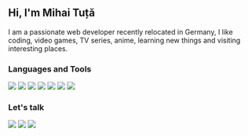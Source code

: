 ## Hi, I'm Mihai Tuță 
I am a passionate web developer recently relocated in Germany, I like coding, video games, TV series, anime, learning new things and visiting interesting places.

### Languages and Tools
<img src="https://img.shields.io/badge/HTML5-E34F26?style=for-the-badge&logo=html5&logoColor=white"> <img src="https://img.shields.io/badge/CSS3-1572B6?style=for-the-badge&logo=css3&logoColor=white"> <img src="https://img.shields.io/badge/JavaScript-323330?style=for-the-badge&logo=javascript&logoColor=F7DF1E"> <img src="https://img.shields.io/badge/Vue.js-35495E?style=for-the-badge&logo=vue.js&logoColor=4FC08D"> <img src="https://img.shields.io/badge/Node.js-43853D?style=for-the-badge&logo=node.js&logoColor=white"> <img src="https://img.shields.io/badge/MongoDB-4EA94B?style=for-the-badge&logo=mongodb&logoColor=white"> <img src="https://img.shields.io/badge/MySQL-00000F?style=for-the-badge&logo=mysql&logoColor=white">

### Let's talk
[<img src="https://img.shields.io/badge/Gmail-D14836?style=for-the-badge&logo=gmail&logoColor=white">][mail] 
[<img src="https://img.shields.io/badge/LinkedIn-0077B5?style=for-the-badge&logo=linkedin&logoColor=white">][linkedin] 
[<img src="https://img.shields.io/badge/portfolio-0A0A0A?style=for-the-badge&logo=dev.to&logoColor=white">][portfolio] 

[mail]: mailto:tutamihai@gmail.com
[portfolio]: https://tutamihai.wixsite.com/portofolio
[linkedin]: https://www.linkedin.com/in/mihai-tuta/
